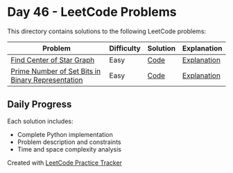 # Day 46 - LeetCode Problems

This directory contains solutions to the following LeetCode problems:

| Problem | Difficulty | Solution | Explanation |
|---------|------------|----------|-------------|
| [Find Center of Star Graph](https://leetcode.com/problems/find-center-of-star-graph/) | Easy | [Code](find_center_of_star_graph.py) | [Explanation](find_center_of_star_graph.md) |
| [Prime Number of Set Bits in Binary Representation](https://leetcode.com/problems/prime-number-of-set-bits-in-binary-representation/) | Easy | [Code](prime_number_of_set_bits_in_binary_representation.py) | [Explanation](prime_number_of_set_bits_in_binary_representation.md) |

## Daily Progress

Each solution includes:
- Complete Python implementation
- Problem description and constraints
- Time and space complexity analysis

Created with [LeetCode Practice Tracker](https://github.com/AnuranjanJain/solutions)
